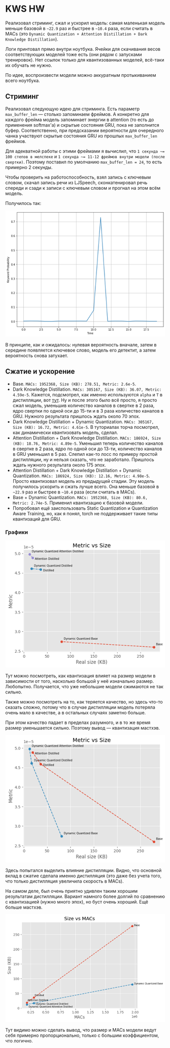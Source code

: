 # KWS HW

Реализовал стриминг, сжал и ускорил модель: самая маленькая модель меньше базовой в `~22.9` раз и быстрее в `~10.4` раза, если считать в MACs
(это `Dynamic Quantization + Attention Distillation + Dark Knowledge Distillation`).

Логи принтовал прямо внутри ноутбука. Ячейки для скачивания весов соответствующих моделей тоже есть (они рядом с запусками тренировок). Нет ссылок только для квантизованных моделей, всё-таки их обучать не нужно.

По идее, воспроизвести модели можно аккуратным протыкиванием всего ноутбука.

## Стриминг

Реализовал следующую идею для стриминга. Есть параметр `max_buffer_len` — столько запоминаем фреймов. А конкретно для каждого фрейма модель
запоминает энергии в attention (то есть до применения softmax'а) и скрытые состояния GRU, пока не заполнится буфер. Соответственно,
при предсказании вероятности для очередного чанка участвуют скрытые состояния GRU из прошлых `max_buffer_len` фреймов.

Для адекватной работы с этими фреймами я вычислил, что `1 секунда ~= 100 степов в мелспеке` и `1 секунда ~= 11-12 фреймов внутри модели (после свертки)`.
Поэтому поставил по умолчанию `max_buffer_len = 24`, то есть примерно 2 секунды.

Чтобы проверить на работоспособность, взял запись с ключевым словом, скачал запись речи из LJSpeech, сконкатенировал речь спереди и сзади к записи с ключевым словом
и прогнал на этом всём модель.

Получилось так:

![Streaming](https://github.com/erasedwalt/kws-hw/blob/main/pictures/streaming.png)

В принципе, как и ожидалось: нулевая вероятность вначале, затем в середине появляется ключевое слово, модель его детектит, а затем вероятность снова затухает.

## Сжатие и ускорение

- Base. `MACs: 1952368, Size (KB): 278.51, Metric: 2.6e-5`.
- Dark Knowledge Distillation. `MACs: 305167, Size (KB): 36.07, Metric: 4.59e-5`. Кажется, подсмотрел, как именно используются `alpha` и `T` в дистилляции, вот [тут](https://github.com/peterliht/knowledge-distillation-pytorch/tree/master). Ну и после этого было всё просто, я просто сжал модель, уменьшив количество каналов в свертке в 2 раза, ядро свертки по одной оси до 15-ти и в 3 раза количество каналов в GRU. Нужного результата пришлось ждать около 70 эпох.
- Dark Knowledge Distillation + Dynamic Quantization. `MACs: 305167, Size (KB): 16.72, Metric: 4.61e-5`. В туториалах торча посмотрел, как динамически квантизовать модель, сделал.
- Attention Distillation + Dark Knowledge Distillation. `MACs: 186924, Size (KB): 18.76, Metric: 4.89e-5`. Уменьшил теперь количество каналов в свертке в 2 раза, ядро по одной оси до 13-ти, количество каналов в GRU уменьшил в 5 раз. Слепил как-то лосс по примеру простой дистилляции, ну и нельзя сказать, что не заработало. Пришлось ждать нужного результата около 175 эпох.
- Attention Distillation + Dark Knowledge Distillation + Dynamic Quantization. `MACs: 186924, Size (KB): 12.16, Metric: 4.98e-5`. Просто квантизовал модель из предыдущей стадии. Эту модель получилось ускорить и сжать лучше всего. Она меньше базовой в `~22.9` раз и быстрее в `~10.4` раза (если считать в MACs).
- Base + Dynamic Quantization. `MACs: 1952368, Size (KB): 80.6, Metric: 2.74e-5`. Применил квантизацию к базовой модели.
- Попробовал ещё заиспользовать Static Quantization и Quantization Aware Training, но, как я понял, torch не поддерживает такие типы квантизаций для GRU.

### Графики

![Quantization](https://github.com/erasedwalt/kws-hw/blob/main/pictures/quantization.png)

Тут можно посмотреть, как квантизация влияет на размер модели в зависимости от того, насколько большой у неё изначально размер. Любопытно. Получается, что уже небольшие модели сжимаются не так сильно.

Также можно посмотреть на то, как теряется качество, но здесь что-то сказать сложно, потому что в случае дистилляции модель потеряла очень мало в качестве, а в остальных случаях заметно больше.

При этом качество падает в пределах разумного, и в то же время размер уменьшается сильно. Поэтому вывод — квантизация мастхэв.

![Distillation](https://github.com/erasedwalt/kws-hw/blob/main/pictures/distillation.png)

Здесь попытался выделить влияние дистилляции. Видно, что основной вклад в сжатие сделала именно дистилляция (это даже без учета того, что только дистилляция увеличила скорость в MACs).

На самом деле, был очень приятно удивлен таким хорошим результатам дистилляции. Вариант намного более долгий по сравнению с квантизацией (нужно много эпох), но буст очень хороший. Ещё больше мастхэв.

![MACs vs Size](https://github.com/erasedwalt/kws-hw/blob/main/pictures/size%20vs%20macs.png)

Тут видимо можно сделать вывод, что размер и MACs модели ведут себя примерно пропорционально, только с большим коэффициентом, что логично.
